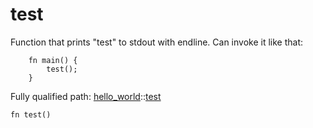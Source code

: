 # test

Function that prints "test" to stdout with endline. Can invoke it like that:
```cairo
    fn main() {
        test();
    }
```

Fully qualified path: [hello_world](./hello_world.md)::[test](./hello_world-test.md)

<pre><code class="language-rust">fn test()</code></pre>

